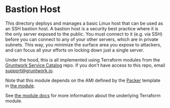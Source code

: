 # Bastion Host

This directory deploys and manages a basic Linux host that can be used as an SSH bastion host. A bastion host is a
security best practice where it is the only server exposed to the public. You must connect to it (e.g. via SSH) before
you can connect to any of your other servers, which are in private subnets. This way, you minimize the surface area you
expose to attackers, and can focus all your efforts on locking down just a single server.

Under the hood, this is all implemented using Terraform modules from the [Gruntwork Service
Catalog](https://github.com/gruntwork-io/terraform-aws-service-catalog) repo. If you don't have access to this repo, email
[support@gruntwork.io](mailto:support@gruntwork.io).

Note that this module depends on the AMI defined by the [Packer](https://www.packer.io) template in [the
module](https://github.com/gruntwork-io/terraform-aws-service-catalog/tree/v0.82.0/modules/mgmt/bastion-host/bastion-host.json).

See [the module docs](https://github.com/gruntwork-io/terraform-aws-service-catalog/tree/v0.82.0/modules/mgmt/bastion-host) for more
information about the underlying Terraform module.

